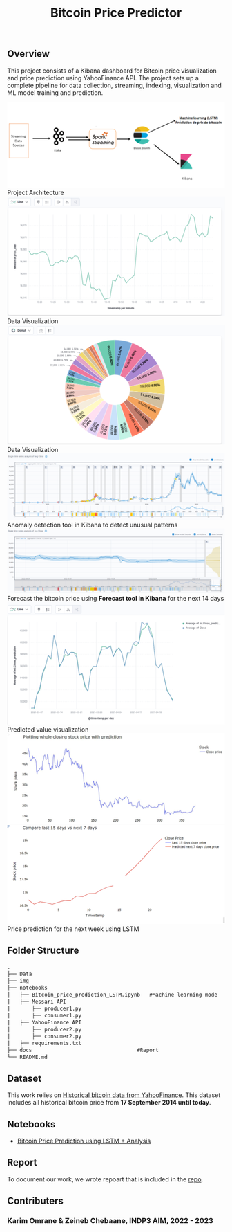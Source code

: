 <h1 align="center">
  <br>
  Bitcoin Price Predictor

</h1>

<br>

## Overview
This project consists of a Kibana dashboard for Bitcoin price visualization and price prediction using YahooFinance API. The project sets up a complete pipeline for data collection, streaming, indexing, visualization and ML model training and prediction.

![alt text](img\architecture.png)
<span>Project Architecture</span>
![alt text](img\Viz1.png)
<span>Data Visualization</span>
![alt text](img\Viz2.png)
<span>Data Visualization</span>
![alt text](img\Viz3.png)
<span>Anomaly detection tool in Kibana to detect unusual patterns</span>
![alt text](img\Viz4.png)
<span>Forecast the bitcoin price using **Forecast tool in Kibana** for the next 14 days</span>
![alt text](img\Viz5.png)
<span>Predicted value visualization</span>
![alt text](img\prediction_lstm.jpg)
![alt text](img\prediction_lstm_more.png)
<span>Price prediction for the next week using LSTM</span>

## Folder Structure 
    .
    ├── Data  
    ├── img  
    ├── notebooks                        
    │   ├── Bitcoin_price_prediction_LSTM.ipynb   #Machine learning mode
    |   ├── Messari API
    |       ├── producer1.py
    |       ├── consumer1.py
    |   ├── YahooFinance API
    |       ├── producer2.py
    |       ├── consumer2.py
    |   ├── requirements.txt
    ├── docs                                  #Report
    └── README.md

## Dataset

This work relies on [Historical bitcoin data from YahooFinance](https://finance.yahoo.com/quote/BTC-USD/history?p=BTC-USD). This dataset includes all historical bitcoin price from **17 September 2014 until today**.

## Notebooks
- [Bitcoin Price Prediction using LSTM + Analysis](notebooks\Bitcoin_price_prediction_LSTM.ipynb)

## Report

To document our work, we wrote repoart that is included in the [repo](docs\Report.pdf).

## Contributers
<h3> Karim Omrane & Zeineb Chebaane, INDP3 AIM, 2022 - 2023
